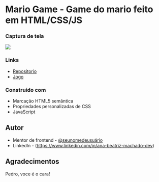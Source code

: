 # Mario Game - Game do mario feito em HTML/CSS/JS

### Captura de tela

![](./screenshot.jpg)

### Links

- [Repositorio](https://github.com/BeatrizUser/Mario.github.io)
- [Jogo](https://beatrizuser.github.io/Mario.github.io/)


### Construído com

- Marcação HTML5 semântica
- Propriedades personalizadas de CSS
- JavaScript

## Autor
- Mentor de frontend - [@seunomedeusuário](https://www.frontendmentor.io/profile/BeatrizUser)
- LinkedIn - (https://www.linkedin.com/in/ana-beatriz-machado-dev)

## Agradecimentos

Pedro, voce é o cara!
